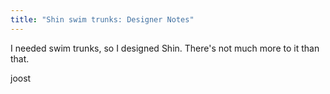 ```yaml
---
title: "Shin swim trunks: Designer Notes"
---
```


I needed swim trunks, so I designed Shin.
There's not much more to it than that.

joost
